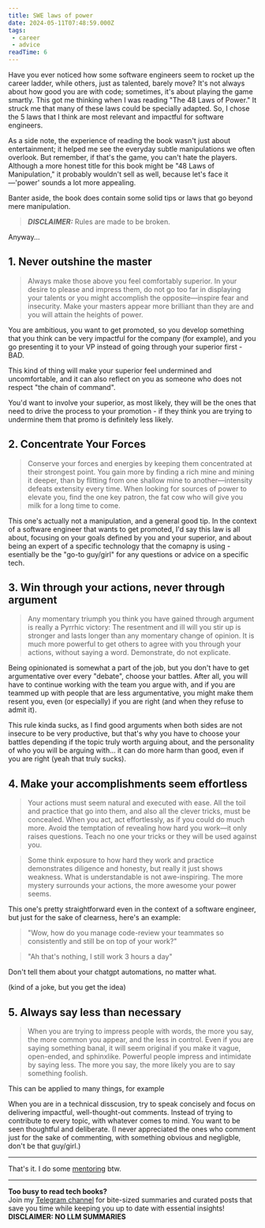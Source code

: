 ```yaml
---
title: SWE laws of power
date: 2024-05-11T07:48:59.000Z
tags: 
 - career
 - advice
readTime: 6
---
```


Have you ever noticed how some software engineers seem to rocket up the career ladder, while others, just as talented, barely move? It's not always about how good you are with code; sometimes, it's about playing the game smartly. This got me thinking when I was reading "The 48 Laws of Power." It struck me that many of these laws could be specially adapted. So, I chose the 5 laws that I think are most relevant and impactful for software engineers.

As a side note, the experience of reading the book wasn't just about entertainment; it helped me see the everyday subtle manipulations we often overlook. But remember, if that's the game, you can't hate the players. Although a more honest title for this book might be "48 Laws of Manipulation," it probably wouldn't sell as well, because let's face it—'power' sounds a lot more appealing.

Banter aside, the book does contain some solid tips or laws that go beyond mere manipulation.

> **_DISCLAIMER:_**  Rules are made to be broken.

Anyway...

## 1. Never outshine the master

> Always make those above you feel comfortably superior. In your desire to please and impress them, do not go too far in displaying your talents or you might accomplish the opposite—inspire fear and insecurity. Make your masters appear more brilliant than they are and you will attain the heights of power.

You are ambitious, you want to get promoted, so you develop something that you think can be very impactful for the company (for example), and you go presenting it to your VP instead of going through your superior first - BAD.

This kind of thing will make your superior feel undermined and uncomfortable, and it can also reflect on you as someone who does not respect "the chain of command".

You'd want to involve your superior, as most likely, they will be the ones that need to drive the process to your promotion - if they think you are trying to undermine them that promo is definitely less likely.

## 2. Concentrate Your Forces

> Conserve your forces and energies by keeping them concentrated at their strongest point. You gain more by finding a rich mine and mining it deeper, than by flitting from one shallow mine to another—intensity defeats extensity every time. When looking for sources of power to elevate you, find the one key patron, the fat cow who will give you milk for a long time to come.

This one's actually not a manipulation, and a general good tip.
In the context of a software engineer that wants to get promoted, I'd say this law is all about, focusing on your goals defined by you and your superior, and about being an expert of a specific technology that the comapny is using - esentially be the "go-to guy/girl" for any questions or advice on a specific tech.

## 3. Win through your actions, never through argument

> Any momentary triumph you think you have gained through argument is really a Pyrrhic victory: The resentment and ill will you stir up is stronger and lasts longer than any momentary change of opinion. It is much more powerful to get others to agree with you through your actions, without saying a word. Demonstrate, do not explicate.

Being opinionated is somewhat a part of the job, but you don't have to get argumentative over every "debate", choose your battles.
After all, you will have to continue working with the team you argue with, and if you are teammed up with people that are less argumentative, you might make them resent you, even (or especially) if you are right (and when they refuse to admit it).

This rule kinda sucks, as I find good arguments when both sides are not insecure to be very productive, but that's why you have to choose your battles depending if the topic truly worth arguing about, and the personality of who you will be arguing with... it can do more harm than good, even if you are right (yeah that truly sucks).

## 4. Make your accomplishments seem effortless

> Your actions must seem natural and executed with ease. All the toil and practice that go into them, and also all the clever tricks, must be concealed. When you act, act effortlessly, as if you could do much more. Avoid the temptation of revealing how hard you work—it only raises questions. Teach no one your tricks or they will be used against you.

> Some think exposure to how hard they work and practice demonstrates diligence and honesty, but really it just shows weakness. What is understandable is not awe-inspiring.  The more mystery surrounds your actions, the more awesome your power seems. 

This one's pretty straightforward even in the context of a software engineer, but just for the sake of clearness, here's an example:

> "Wow, how do you manage code-review your teammates so consistently and still be on top of your work?"

> "Ah that's nothing, I still work 3 hours a day"

Don't tell them about your chatgpt automations, no matter what.

(kind of a joke, but you get the idea)

## 5. Always say less than necessary

> When you are trying to impress people with words, the more you say, the more common you appear, and the less in control. Even if you are saying something banal, it will seem original if you make it vague, open-ended, and sphinxlike. Powerful people impress and intimidate by saying less. The more you say, the more likely you are to say something foolish.

This can be applied to many things, for example

When you are in a technical disscusion, try to speak concisely and focus on delivering impactful, well-thought-out comments. Instead of trying to contribute to every topic, with whatever comes to mind. You want to be seen thoughtful and deliberate. (I never appreciated the ones who comment just for the sake of commenting, with something obvious and negligble, don't be that guy/girl.)


---

That's it.
I do some [mentoring](https://www.16elt.com/mentorship/) btw.


<!-- PROMO BLOCK -->
---

**Too busy to read tech books?**  
Join my [Telegram channel](https://t.me/booksbytes) for bite-sized summaries and curated posts that save you time while keeping you up to date with essential insights!  
**DISCLAIMER: NO LLM SUMMARIES**

<!-- END PROMO BLOCK -->


